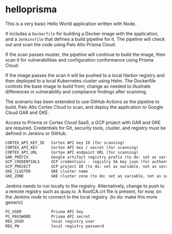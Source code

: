 # helloprisma
This is a very basic Hello World application written with Node.

It includes a `Dockerfile` for building a Docker image with the application, and a `Jenkinsfile` that defines a build pipeline for it.
The pipeline will check out and scan the code using Palo Alto Prisma Cloud. 

If the scan passes muster, the pipeline will continue to build the image, then scan it for vulnerabilities and configuration conformance using Prisma Cloud.

If the image passes the scan it will be pushed to a local Harbor registry and then deployed to a local Kubernetes cluster using Helm.
The Dockerfile controls the base image to build from; change as needed to illustrate differences in vulnerability and compliance findings after scanning.

The scenario has been extended to use GitHub Actions as the pipeline to build, Palo Alto Cortex Cloud to scan, and deploy the application to Google Cloud GAR and GKE.

Access to Prisma or Cortex Cloud SaaS, a GCP project with GAR and GKE are required.
Credentials for Git, security tools, cluster, and registry must be defined in Jenkins or GitHub.

```markdown
CORTEX_API_KEY_ID	Cortex API key ID (for scanning)
CORTEX_API_KEY		Cortex API kes / secret (for scanning)
CORTEX_API_URL		Cortex API endpoint URL (for scanning)
GAR_PREFIX			Google artifact registry prefix (to do: set as variable, not as secret)
GCP_CREDENTIALS		GCP credentials - registry SA key json (for authentication; SA also has Kubernetes Engine Developer role for deployment)
GCP_PROJECT			GCP project ID (to do: set as variable, not as secret)
GKE_CLUSTER			GKE cluster name
GKE_ZONE			GKE cluster zone (to do: set as variable, not as secret)
```

Jenkins needs to run locally to the registry. Alternatively, change to push to a remote registry such as quay.io.
A RootCA.crt file is present, for now, on the Jenkins node to connect to the local registry. (to do: make this more generic)

```markdown
PC_USER             Prisma API key
PC_PASSWORD         Prisma API secret
REG_USER            local registry user
REG_PW              local registry password
```
